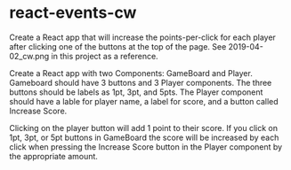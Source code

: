 # react-events-cw

Create a React app that will increase the points-per-click for each player after clicking one of the buttons at the top of the page. See 2019-04-02_cw.png in this project as a reference.

Create a React app with two Components: GameBoard and Player. Gameboard should have 3 buttons and 3 Player components. The three buttons should be labels as 1pt, 3pt, and 5pts. The Player component should have a lable for player name, a label for score, and a button called Increase Score.

Clicking on the player button will add 1 point to their score. If you click on 1pt, 3pt, or 5pt buttons in GameBoard the score will be increased by each click when pressing the Increase Score button in the Player component by the appropriate amount.
